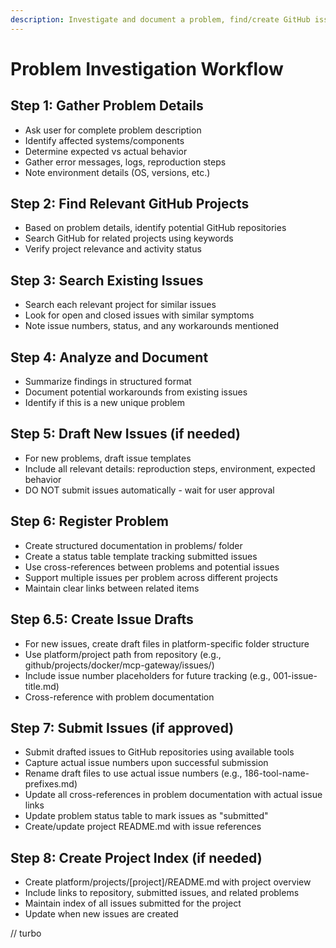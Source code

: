 ```yaml
---
description: Investigate and document a problem, find/create GitHub issues
---
```


# Problem Investigation Workflow

## Step 1: Gather Problem Details
- Ask user for complete problem description
- Identify affected systems/components
- Determine expected vs actual behavior
- Gather error messages, logs, reproduction steps
- Note environment details (OS, versions, etc.)

## Step 2: Find Relevant GitHub Projects
- Based on problem details, identify potential GitHub repositories
- Search GitHub for related projects using keywords
- Verify project relevance and activity status

## Step 3: Search Existing Issues
- Search each relevant project for similar issues
- Look for open and closed issues with similar symptoms
- Note issue numbers, status, and any workarounds mentioned

## Step 4: Analyze and Document
- Summarize findings in structured format
- Document potential workarounds from existing issues
- Identify if this is a new unique problem

## Step 5: Draft New Issues (if needed)
- For new problems, draft issue templates
- Include all relevant details: reproduction steps, environment, expected behavior
- DO NOT submit issues automatically - wait for user approval

## Step 6: Register Problem
- Create structured documentation in problems/ folder
- Create a status table template tracking submitted issues
- Use cross-references between problems and potential issues
- Support multiple issues per problem across different projects
- Maintain clear links between related items

## Step 6.5: Create Issue Drafts
- For new issues, create draft files in platform-specific folder structure
- Use platform/project path from repository (e.g., github/projects/docker/mcp-gateway/issues/)
- Include issue number placeholders for future tracking (e.g., 001-issue-title.md)
- Cross-reference with problem documentation

## Step 7: Submit Issues (if approved)
- Submit drafted issues to GitHub repositories using available tools
- Capture actual issue numbers upon successful submission
- Rename draft files to use actual issue numbers (e.g., 186-tool-name-prefixes.md)
- Update all cross-references in problem documentation with actual issue links
- Update problem status table to mark issues as "submitted"
- Create/update project README.md with issue references

## Step 8: Create Project Index (if needed)
- Create platform/projects/[project]/README.md with project overview
- Include links to repository, submitted issues, and related problems
- Maintain index of all issues submitted for the project
- Update when new issues are created

// turbo
